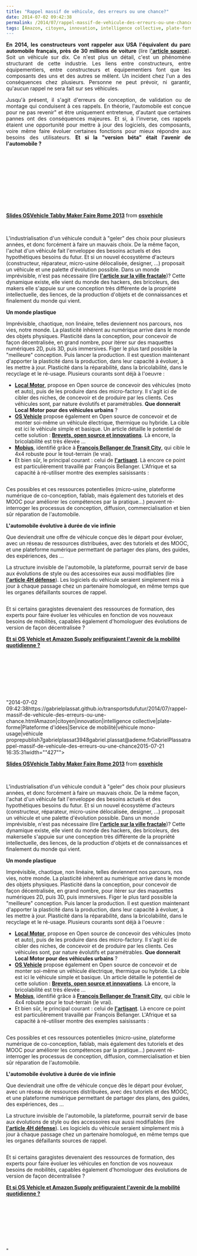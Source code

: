 ```yaml
---
title: "Rappel massif de véhicule, des erreurs ou une chance?"
date: 2014-07-02 09:42:38
permalink: /2014/07/rappel-massif-de-vehicule-des-erreurs-ou-une-chance.html
tags: [Amazon, citoyen, innovation, intelligence collective, plate-forme, Plateforme d'idées, Service de mobilité, véhicule mono-usage, véhicule propre]
---
```


<p style="text-align: justify;"><strong>En 2014, les constructeurs vont rappeler aux USA l'équivalent du parc automobile français, près de 30 millions de voiture</strong> (lire l<a href="http://www.washingtonpost.com/blogs/wonkblog/wp/2014/06/23/more-than-one-in-every-10-vehicles-on-the-road-has-been-recalled-since-january/" target="_blank"><strong>'article source</strong></a>). Soit un véhicule sur dix. Ce n'est plus un détail, c'est un phénomène structurant de cette industrie. Les liens entre constructeurs, entre équipementiers, entre constructeurs et équipementiers font que les composants des uns et des autres se mêlent. Un incident chez l'un a des conséquences chez plusieurs. Personne ne peut prévoir, ni garantir, qu'aucun rappel ne sera fait sur ses véhicules.</p> <p style="text-align: justify;">Jusqu'à présent, il s'agit d'erreurs de conception, de validation ou de montage qui conduisent à ces rappels. En théorie, l'automobile est conçue pour ne pas revenir" et être uniquement entretenue, d'autant que certaines pannes ont des conséquences majeures. Et si, à l'inverse, ces rappels étaient une opportunité pour mettre à jour des logiciels, des composants, voire même faire évoluer certaines fonctions pour mieux répondre aux besoins des utilisateurs. <strong>Et si la "version béta" était l'avenir de l'automobile ?</strong> </p>   <!--more-->  <p><iframe allowfullscreen="""" frameborder=""0"" height=""356"" marginheight=""0"" marginwidth=""0"" scrolling=""no"" src=""//www.slideshare.net/slideshow/embed_code/26868494"" style=""border: 1px solid #CCC border-width: 1px 1px 0 margin-bottom: 5px max-width: 100% width=""427""> </iframe></p> <div style=""margin-bottom: 5px><strong> <a href=""https://fr.slideshare.net/osvehicle/slides-osvehicle-tabbymakerfairerome2013"" target=""_blank"" title=""Slides OSVehicle Tabby Maker Faire Rome 2013"">Slides OSVehicle Tabby Maker Faire Rome 2013</a> </strong> from <strong><a href=""http://www.slideshare.net/osvehicle"" target=""_blank"">osvehicle</a></strong></div> <p style=""text-align: justify> </p> <p style=""text-align: justify>L'industrialisation d'un véhicule conduit à "geler" des choix pour plusieurs années, et donc forcément à faire un mauvais choix. De la même façon, l'achat d'un véhicule fait l'enveloppe des besoins actuels et des hypothétiques besoins du futur. Et si un nouvel écosystème d'acteurs (constructeur, réparateur, micro-usine délocalisée, designer, ...) proposait un véhicule et une palette d'évolution possible. Dans un monde imprévisible, n'est pas nécessaire (lire <a href="https://gabrielplassat.github.io/transportsdufutur/2014/06/creer-et-entreprendre-dans-le-chaos-vers-la-ville-fractale.html"" target=""_blank""><strong>l'article sur la ville fractale</strong></a>)? Cette dynamique existe, elle vient du monde des hackers, des bricoleurs, des makers elle s'appuie sur une conception très différente de la propriété intellectuelle, des liences, de la production d'objets et de connaissances et finalement du monde qui vient.</p> <p style=""text-align: justify><strong>Un monde plastique</strong></p> <p style=""text-align: justify>Imprévisible, chaotique, non linéaire, telles deviennent nos parcours, nos vies, notre monde. La plasticité inhérent au numérique arrive dans le monde des objets physiques. Plasticité dans la conception, pour concevoir de façon décentralisée, en grand nombre, pour itérer sur des maquettes numériques 2D, puis 3D, puis immersives. Figer le plus tard possible la "meilleure" conception. Puis lancer la production. Il est question maintenant d'apporter la plasticité dans la production, dans leur capacité à évoluer, à les mettre à jour. Plasticité dans la réparabilité, dans la bricolabilité, dans le recyclage et le ré-usage. Plusieurs courants sont déjà à l'oeuvre : </p> <ul> <li><a href=""https://localmotors.com/microfactory/"" target=""_blank""><strong>Local Motor</strong></a>, propose en Open source de concevoir des véhicules (moto et auto), puis de les produire dans des micro-factory. Il s'agit ici de cibler des niches, de concevoir et de produire par les clients. Ces véhicules sont, par nature évolutifs et paramétrables. <strong>Que donnerait Local Motor pour des véhicules urbains</strong> ?</li> <li><a href=""http://www.osvehicle.com/"" target=""_blank""><strong>OS Vehicle</strong></a> propose également en Open source de concevoir et de monter soi-même un véhicule électrique, thermique ou hybride. La cible est ici le véhicule simple et basique. Un article détaille le potentiel de cette solution : <a href="https://gabrielplassat.github.io/transportsdufutur/2014/06/brevets-open-source-et-innovations.html"" target=""_blank""><strong>Brevets, open source et innovations</strong></a>. Là encore, la bricolabilité est très élevée ...</li> <li><a href=""http://www.mobiusmotors.com/mobius-II/"" target=""_blank""><strong>Mobius</strong></a>, identifié grâce à <a href=""http://transit-city.blogspot.fr/2014/05/nord-sud-on-regarde-ou-pour-penser-les.html"" target=""_blank""><strong>François Bellanger de Transit City</strong></a>, qui cible le 4x4 robuste pour le tout-terrain (le vrai). </li> <li>Et bien sûr, le principal courant : celui de <a href=""http://oeildafrique.com/cote-divoire-en-immersion-dans-une-casse-a-abidjan/"" target=""_blank""><strong>l'artisant</strong></a>. Là encore ce point est particulièrement travaillé par François Bellanger. L'Afrique et sa capacité à ré-utiliser montre des exemples saisissants : </li> </ul> <p><a class=""asset-img-link"" href="https://gabrielplassat.github.io/transportsdufutur/wp-content/uploads/sites/6/old/6a0120a66d2ad4970b01a511d552eb970c-pi.png""><img rel=""lightbox[]"" alt=""Capture d’écran 2011-04-29 à 13.17.39"" class=""asset  asset-image at-xid-6a0120a66d2ad4970b01a511d552eb970c img-responsive"" src=""/wp-content/uploads/sites/6/old/6a0120a66d2ad4970b01a511d552eb970c-500wi.png"" style=""display: block margin-left: auto margin-right: auto title=""Capture d’écran 2011-04-29 à 13.17.39"" /></a></p> <p style=""text-align: justify>Ces possibles et ces ressources potentielles (micro-usine, plateforme numérique de co-conception, fablab, mais également des tutoriels et des MOOC pour améliorer les compétences par la pratique...) peuvent ré-interroger les processus de conception, diffusion, commercialisation et bien sûr réparation de l'automobile. </p> <p style=""text-align: justify><strong>L'automobile évolutive à durée de vie infinie</strong></p> <p style=""text-align: justify>Que deviendrait une offre de véhicule conçue dès le départ pour évoluer, avec un réseau de ressources distribuées, avec des tutoriels et des MOOC, et une plateforme numérique permettant de partager des plans, des guides, des expériences, des ... </p> <p style=""text-align: justify>La structure invisible de l'automobile, la plateforme, pourrait servir de base aux évolutions de style ou des accessoires eux aussi modifiables (lire <a href="https://gabrielplassat.github.io/transportsdufutur/2014/06/4h-defense.html"" target=""_blank""><strong>l'article 4H défense</strong></a>). Les logiciels du véhicule seraient simplement mis à jour à chaque passage chez un partenaire homologué, en même temps que les organes défaillants sources de rappel.</p> <p><a class=""asset-img-link"" href="https://gabrielplassat.github.io/transportsdufutur/wp-content/uploads/sites/6/old/6a0120a66d2ad4970b01a73de4a972970d-pi.png"" style=""display: inline><img rel=""lightbox[]"" alt=""Capture-d’écran-2014-06-18-à-14.53.31-620x249"" border=""0"" class=""asset  asset-image at-xid-6a0120a66d2ad4970b01a73de4a972970d image-full img-responsive"" src=""/wp-content/uploads/sites/6/old/6a0120a66d2ad4970b01a73de4a972970d-800wi.png"" style=""display: block margin-left: auto margin-right: auto title=""Capture-d’écran-2014-06-18-à-14.53.31-620x249"" /></a></p> <p style=""text-align: justify>Et si certains garagistes devenaient des ressources de formation, des experts pour faire évoluer les véhicules en fonction de vos nouveaux besoins de mobilités, capables également d'homologuer des évolutions de version de façon décentralisée ?</p> <p style=""text-align: justify><a href="https://gabrielplassat.github.io/transportsdufutur/2014/05/amazon-supply-et-os-vehicle-prefigurent-le-futur-de-la-mobilite-quotidienne.html"" target=""_blank""><strong>Et si OS Vehicle et Amazon Supply préfiguraient l'avenir de la mobilité quotidienne ?</strong></a></p> <p style=""text-align: justify> </p> <p style=""text-align: justify> </p> <p style=""text-align: justify> </p> <p style=""text-align: justify> </p>"2014-07-02 09:42:38https://gabrielplassat.github.io/transportsdufutur/2014/07/rappel-massif-de-vehicule-des-erreurs-ou-une-chance.htmlAmazon|citoyen|innovation|intelligence collective|plate-forme|Plateforme d'idées|Service de mobilité|véhicule mono-usage|véhicule proprepublish7gabrielplassat3948gabriel.plassat@ademe.frGabrielPlassatrappel-massif-de-vehicule-des-erreurs-ou-une-chance2015-07-21 16:35:31width=""427""> </iframe></p> <div style=""margin-bottom: 5px><strong> <a href=""https://fr.slideshare.net/osvehicle/slides-osvehicle-tabbymakerfairerome2013"" target=""_blank"" title=""Slides OSVehicle Tabby Maker Faire Rome 2013"">Slides OSVehicle Tabby Maker Faire Rome 2013</a> </strong> from <strong><a href=""http://www.slideshare.net/osvehicle"" target=""_blank"">osvehicle</a></strong></div> <p style=""text-align: justify> </p> <p style=""text-align: justify>L'industrialisation d'un véhicule conduit à "geler" des choix pour plusieurs années, et donc forcément à faire un mauvais choix. De la même façon, l'achat d'un véhicule fait l'enveloppe des besoins actuels et des hypothétiques besoins du futur. Et si un nouvel écosystème d'acteurs (constructeur, réparateur, micro-usine délocalisée, designer, ...) proposait un véhicule et une palette d'évolution possible. Dans un monde imprévisible, n'est pas nécessaire (lire <a href="https://gabrielplassat.github.io/transportsdufutur/2014/06/creer-et-entreprendre-dans-le-chaos-vers-la-ville-fractale.html"" target=""_blank""><strong>l'article sur la ville fractale</strong></a>)? Cette dynamique existe, elle vient du monde des hackers, des bricoleurs, des makerselle s'appuie sur une conception très différente de la propriété intellectuelle, des liences, de la production d'objets et de connaissances et finalement du monde qui vient.</p> <p style=""text-align: justify><strong>Un monde plastique</strong></p> <p style=""text-align: justify>Imprévisible, chaotique, non linéaire, telles deviennent nos parcours, nos vies, notre monde. La plasticité inhérent au numérique arrive dans le monde des objets physiques. Plasticité dans la conception, pour concevoir de façon décentralisée, en grand nombre, pour itérer sur des maquettes numériques 2D, puis 3D, puis immersives. Figer le plus tard possible la "meilleure" conception. Puis lancer la production. Il est question maintenant d'apporter la plasticité dans la production, dans leur capacité à évoluer, à les mettre à jour. Plasticité dans la réparabilité, dans la bricolabilité, dans le recyclage et le ré-usage. Plusieurs courants sont déjà à l'oeuvre : </p> <ul> <li><a href=""https://localmotors.com/microfactory/"" target=""_blank""><strong>Local Motor</strong></a>, propose en Open source de concevoir des véhicules (moto et auto), puis de les produire dans des micro-factory. Il s'agit ici de cibler des niches, de concevoir et de produire par les clients. Ces véhicules sont, par nature évolutifs et paramétrables. <strong>Que donnerait Local Motor pour des véhicules urbains</strong> ?</li> <li><a href=""http://www.osvehicle.com/"" target=""_blank""><strong>OS Vehicle</strong></a> propose également en Open source de concevoir et de monter soi-même un véhicule électrique, thermique ou hybride. La cible est ici le véhicule simple et basique. Un article détaille le potentiel de cette solution : <a href="https://gabrielplassat.github.io/transportsdufutur/2014/06/brevets-open-source-et-innovations.html"" target=""_blank""><strong>Brevets, open source et innovations</strong></a>. Là encore, la bricolabilité est très élevée ...</li> <li><a href=""http://www.mobiusmotors.com/mobius-II/"" target=""_blank""><strong>Mobius</strong></a>, identifié grâce à <a href=""http://transit-city.blogspot.fr/2014/05/nord-sud-on-regarde-ou-pour-penser-les.html"" target=""_blank""><strong>François Bellanger de Transit City</strong></a>, qui cible le 4x4 robuste pour le tout-terrain (le vrai). </li> <li>Et bien sûr, le principal courant : celui de <a href=""http://oeildafrique.com/cote-divoire-en-immersion-dans-une-casse-a-abidjan/"" target=""_blank""><strong>l'artisant</strong></a>. Là encore ce point est particulièrement travaillé par François Bellanger. L'Afrique et sa capacité à ré-utiliser montre des exemples saisissants : </li> </ul> <p><a class=""asset-img-link"" href="https://gabrielplassat.github.io/transportsdufutur/wp-content/uploads/sites/6/old/6a0120a66d2ad4970b01a511d552eb970c-pi.png""><img rel=""lightbox[]"" alt=""Capture d’écran 2011-04-29 à 13.17.39"" class=""asset  asset-image at-xid-6a0120a66d2ad4970b01a511d552eb970c img-responsive"" src=""/wp-content/uploads/sites/6/old/6a0120a66d2ad4970b01a511d552eb970c-500wi.png"" style=""display: blocktitle=""Capture d’écran 2011-04-29 à 13.17.39"" /></a></p> <p style=""text-align: justify>Ces possibles et ces ressources potentielles (micro-usine, plateforme numérique de co-conception, fablab, mais également des tutoriels et des MOOC pour améliorer les compétences par la pratique...) peuvent ré-interroger les processus de conception, diffusion, commercialisation et bien sûr réparation de l'automobile. </p> <p style=""text-align: justify><strong>L'automobile évolutive à durée de vie infinie</strong></p> <p style=""text-align: justify>Que deviendrait une offre de véhicule conçue dès le départ pour évoluer, avec un réseau de ressources distribuées, avec des tutoriels et des MOOC, et une plateforme numérique permettant de partager des plans, des guides, des expériences, des ... </p> <p style=""text-align: justify>La structure invisible de l'automobile, la plateforme, pourrait servir de base aux évolutions de style ou des accessoires eux aussi modifiables (lire <a href="https://gabrielplassat.github.io/transportsdufutur/2014/06/4h-defense.html"" target=""_blank""><strong>l'article 4H défense</strong></a>). Les logiciels du véhicule seraient simplement mis à jour à chaque passage chez un partenaire homologué, en même temps que les organes défaillants sources de rappel.</p> <p><a class=""asset-img-link"" href="https://gabrielplassat.github.io/transportsdufutur/wp-content/uploads/sites/6/old/6a0120a66d2ad4970b01a73de4a972970d-pi.png"" style=""display: inline><img rel=""lightbox[]"" alt=""Capture-d’écran-2014-06-18-à-14.53.31-620x249"" border=""0"" class=""asset  asset-image at-xid-6a0120a66d2ad4970b01a73de4a972970d image-full img-responsive"" src=""/wp-content/uploads/sites/6/old/6a0120a66d2ad4970b01a73de4a972970d-800wi.png"" style=""display: blocktitle=""Capture-d’écran-2014-06-18-à-14.53.31-620x249"" /></a></p> <p style=""text-align: justify>Et si certains garagistes devenaient des ressources de formation, des experts pour faire évoluer les véhicules en fonction de vos nouveaux besoins de mobilités, capables également d'homologuer des évolutions de version de façon décentralisée ?</p> <p style=""text-align: justify><a href="https://gabrielplassat.github.io/transportsdufutur/2014/05/amazon-supply-et-os-vehicle-prefigurent-le-futur-de-la-mobilite-quotidienne.html"" target=""_blank""><strong>Et si OS Vehicle et Amazon Supply préfiguraient l'avenir de la mobilité quotidienne ?</strong></a></p> <p style=""text-align: justify> </p> <p style=""text-align: justify> </p> <p style=""text-align: justify> </p> <p style=""text-align: justify> </p>"
